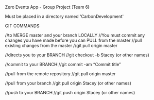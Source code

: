 Zero Events App - Group Project (Team 6)

Must be placed in a directory named 'CarbonDevelopment'

GIT COMMANDS 

//to MERGE master and your branch LOCALLY
//You must commit any changes you have made before you can PULL from the master
//pull existing changes from the master
//git pull origin master

//directs you to your BRANCH
//git checkout -b Stacey (or other names)

//commit to your BRANCH
//git commit -am “Commit title”

//pull from the remote repository 
//git pull origin master

//pull from your branch 
//git pull origin Stacey (or other names)

//push to your BRANCH 
//git push origin Stacey (or other names)